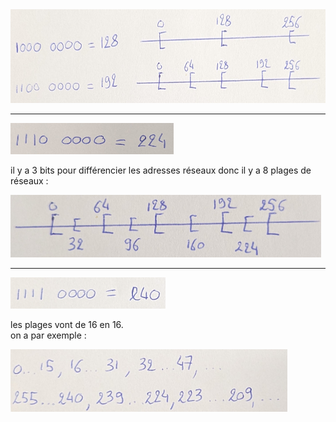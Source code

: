 

<img src="img/1.jpg" height="150px" />

--- 

<img src="img/2.jpg" height="50px" />

il y a 3 bits pour différencier les adresses réseaux donc il y a 8 plages de réseaux :

<img src="img/3.jpg" height="100px" />

---  

<img src="img/4.png" height="50px" />

les plages vont de 16 en 16.  
on a par exemple :

<img src="img/5.jpg" height="100px" />
